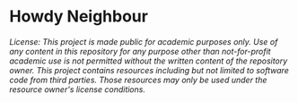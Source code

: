 # Howdy Neighbour

###### License: This project is made public for academic purposes only. Use of any content in this repository for any purpose other than not-for-profit academic use is not permitted without the written content of the repository owner. This project contains resources including but not limited to software code from third parties. Those resources may only be used under the resource owner's license conditions.
